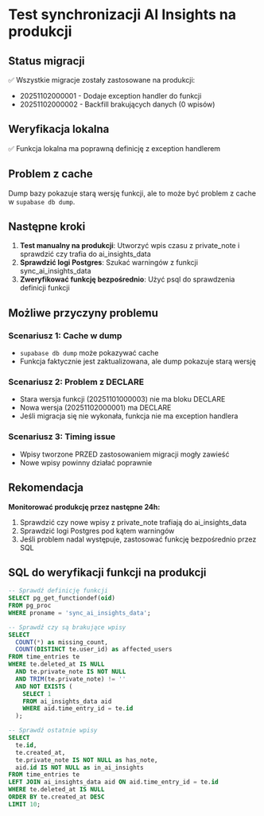 # Test synchronizacji AI Insights na produkcji

## Status migracji

✅ Wszystkie migracje zostały zastosowane na produkcji:

- 20251102000001 - Dodaje exception handler do funkcji
- 20251102000002 - Backfill brakujących danych (0 wpisów)

## Weryfikacja lokalna

✅ Funkcja lokalna ma poprawną definicję z exception handlerem

## Problem z cache

Dump bazy pokazuje starą wersję funkcji, ale to może być problem z cache w `supabase db dump`.

## Następne kroki

1. **Test manualny na produkcji**: Utworzyć wpis czasu z private_note i sprawdzić czy trafia do ai_insights_data
2. **Sprawdzić logi Postgres**: Szukać warningów z funkcji sync_ai_insights_data
3. **Zweryfikować funkcję bezpośrednio**: Użyć psql do sprawdzenia definicji funkcji

## Możliwe przyczyny problemu

### Scenariusz 1: Cache w dump

- `supabase db dump` może pokazywać cache
- Funkcja faktycznie jest zaktualizowana, ale dump pokazuje starą wersję

### Scenariusz 2: Problem z DECLARE

- Stara wersja funkcji (20251101000003) nie ma bloku DECLARE
- Nowa wersja (20251102000001) ma DECLARE
- Jeśli migracja się nie wykonała, funkcja nie ma exception handlera

### Scenariusz 3: Timing issue

- Wpisy tworzone PRZED zastosowaniem migracji mogły zawieść
- Nowe wpisy powinny działać poprawnie

## Rekomendacja

**Monitorować produkcję przez następne 24h:**

1. Sprawdzić czy nowe wpisy z private_note trafiają do ai_insights_data
2. Sprawdzić logi Postgres pod kątem warningów
3. Jeśli problem nadal występuje, zastosować funkcję bezpośrednio przez SQL

## SQL do weryfikacji funkcji na produkcji

```sql
-- Sprawdź definicję funkcji
SELECT pg_get_functiondef(oid)
FROM pg_proc
WHERE proname = 'sync_ai_insights_data';

-- Sprawdź czy są brakujące wpisy
SELECT
  COUNT(*) as missing_count,
  COUNT(DISTINCT te.user_id) as affected_users
FROM time_entries te
WHERE te.deleted_at IS NULL
  AND te.private_note IS NOT NULL
  AND TRIM(te.private_note) != ''
  AND NOT EXISTS (
    SELECT 1
    FROM ai_insights_data aid
    WHERE aid.time_entry_id = te.id
  );

-- Sprawdź ostatnie wpisy
SELECT
  te.id,
  te.created_at,
  te.private_note IS NOT NULL as has_note,
  aid.id IS NOT NULL as in_ai_insights
FROM time_entries te
LEFT JOIN ai_insights_data aid ON aid.time_entry_id = te.id
WHERE te.deleted_at IS NULL
ORDER BY te.created_at DESC
LIMIT 10;
```
